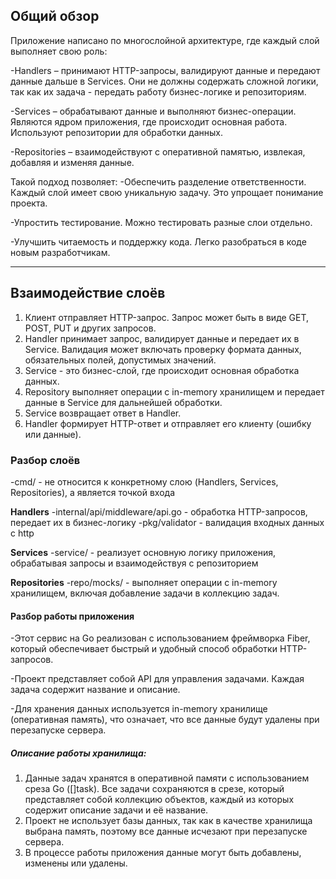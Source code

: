 ## **Общий обзор**

Приложение написано по многослойной архитектуре, где каждый слой выполняет свою роль:

-Handlers – принимают HTTP-запросы, валидируют данные и передают данные дальше в Services. Они не должны содержать сложной логики, так как их задача - передать работу бизнес-логике и репозиториям. 

-Services – обрабатывают данные и выполняют бизнес-операции. Являются ядром приложения, где происходит основная работа. Используют репозитории для обработки данных.

-Repositories – взаимодействуют с оперативной памятью, извлекая, добавляя и изменяя данные.

Такой подход позволяет:
-Обеспечить разделение ответственности. Каждый слой имеет свою уникальную задачу. Это упрощает понимание проекта.

-Упростить тестирование. Можно тестировать разные слои отдельно.

-Улучшить читаемость и поддержку кода. Легко разобраться в коде новым разработчикам.

---

## **Взаимодействие слоёв**

1. Клиент отправляет HTTP-запрос. Запрос может быть в виде GET, POST, PUT и других запросов. 
2. Handler принимает запрос, валидирует данные и передает их в Service. Валидация может включать проверку формата данных, обязательных полей, допустимых значений.
3. Service - это бизнес-слой, где происходит основная обработка данных. 
4. Repository выполняет операции с in-memory хранилищем и передает данные в Service для дальнейшей обработки.
5. Service возвращает ответ в Handler.
6. Handler формирует HTTP-ответ и отправляет его клиенту (ошибку или данные).

### **Разбор слоёв**

-cmd/ - не относится к конкретному слою (Handlers, Services, Repositories), а является точкой входа 

**Handlers**
-internal/api/middleware/api.go - обработка HTTP-запросов, передает их в бизнес-логику
-pkg/validator - валидация входных данных с http

**Services**
-service/ - реализует основную логику приложения, обрабатывая запросы и взаимодействуя с репозиторием

**Repositories**
-repo/mocks/ - выполняет операции с in-memory хранилищем, включая добавление задачи в коллекцию задач.

#### Разбор работы приложения ####

-Этот сервис на Go реализован с использованием фреймворка Fiber, который обеспечивает быстрый и удобный способ обработки HTTP-запросов.

-Проект представляет собой API для управления задачами. Каждая задача содержит название и описание.

-Для хранения данных используется in-memory хранилище (оперативная память), что означает, что все данные будут удалены при перезапуске сервера.

##### Описание работы хранилища: ######

1. Данные задач хранятся в оперативной памяти с использованием среза Go ([]task). Все задачи сохраняются в срезе, который представляет собой коллекцию объектов, каждый из которых содержит описание задачи и её название.
2. Проект не использует базы данных, так как в качестве хранилища выбрана память, поэтому все данные исчезают при перезапуске сервера.
3. В процессе работы приложения данные могут быть добавлены, изменены или удалены.